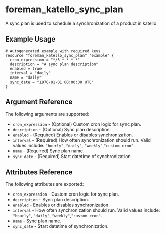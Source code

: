 
# foreman_katello_sync_plan


A sync plan is used to schedule a synchronization of a product in katello


## Example Usage

```
# Autogenerated example with required keys
resource "foreman_katello_sync_plan" "example" {
  cron_expression = "*/5 * * * *"
  description = "A sync plan description"
  enabled = true
  interval = "daily"
  name = "daily"
  sync_date = "1970-01-01 00:00:00 UTC"
}
```


## Argument Reference

The following arguments are supported:

- `cron_expression` - (Optional) Custom cron logic for sync plan.
- `description` - (Optional) Sync plan description.
- `enabled` - (Required) Enables or disables synchronization.
- `interval` - (Required) How often synchronization should run. Valid values include: `"hourly"`, `"daily"`, `"weekly"`,`"custom cron"`.
- `name` - (Required) Sync plan name.
- `sync_date` - (Required) Start datetime of synchronization.


## Attributes Reference

The following attributes are exported:

- `cron_expression` - Custom cron logic for sync plan.
- `description` - Sync plan description.
- `enabled` - Enables or disables synchronization.
- `interval` - How often synchronization should run. Valid values include: `"hourly"`, `"daily"`, `"weekly"`,`"custom cron"`.
- `name` - Sync plan name.
- `sync_date` - Start datetime of synchronization.

